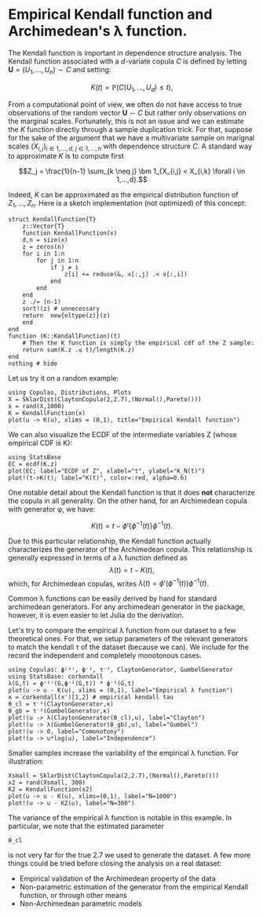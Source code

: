 # Empirical Kendall function and Archimedean's λ function.

The Kendall function is important in dependence structure analysis. The Kendall function associated with a $d$-variate copula $C$ is defined by letting $\bm U = (U_1, ..., U_n) \sim C$ and setting:

$$K(t) = \mathbb P \left( C(U_1,...,U_d) \le t \right),$$

From a computational point of view, we often do not have access to true observations of the random vector $\bm U \sim C$ but rather only observations on the marginal scales.
Fortunately, this is not an issue and we can estimate the $K$ function directly through a sample duplication trick. 
For that, suppose for the sake of the argument that we have a multivariate sample on marignal scales $\left(X_{i,j}\right)_{i \in 1,...,d,\; j \in 1,...,n}$ with dependence structure $C$. 
A standard way to approximate $K$ is to compute first

$$Z_j = \frac{1}{n-1} \sum_{k \neq j} \bm 1_{X_{i,j} < X_{i,k} \forall i \in 1,...,d}.$$


Indeed, $K$ can be approximated as the empirical distribution function of $Z_1,...,Z_n$. 
Here is a sketch implementation (not optimized) of this concept:
```@example lambda
struct KendallFunction{T}
    z::Vector{T}
    function KendallFunction(x)
    d,n = size(x)
    z = zeros(n)
    for i in 1:n
        for j in 1:n
            if j ≠ i
                z[i] += reduce(&, x[:,j] .< x[:,i])
            end
        end
    end
    z ./= (n-1)
    sort!(z) # unnecessary
    return  new{eltype(z)}(z)
    end
end
function (K::KendallFunction)(t)
    # Then the K function is simply the empirical cdf of the Z sample:
    return sum(K.z .≤ t)/length(K.z)
end
nothing # hide
```

Let us try it on a random example: 

```@example lambda
using Copulas, Distributions, Plots
X = SklarDist(ClaytonCopula(2,2.7),(Normal(),Pareto()))
x = rand(X,1000)
K = KendallFunction(x)
plot(u -> K(u), xlims = (0,1), title="Empirical Kendall function")
```

We can also visualize the ECDF of the intermediate variables Z (whose empirical CDF is K):

```@example lambda
using StatsBase
EC = ecdf(K.z)
plot(EC; label="ECDF of Z", xlabel="t", ylabel="K_N(t)")
plot!(t->K(t); label="K(t)", color=:red, alpha=0.6)
```

One notable detail about the Kendall function is that it does **not** characterize the copula in all generality. On the other hand, for an Archimedean copula with generator φ, we have:

$$K(t) = t - \phi'\{\phi^{-1}(t)\} \phi^{-1}(t).$$

Due to this particular relationship, the Kendall function actually characterizes the generator of the Archimedean copula. This relationship is generally expressed in terms of a λ function defined as $$\lambda(t) = t - K(t),$$ which, for Archimedean copulas, writes $\lambda(t) = \phi'(\phi^{-1}(t)) \phi^{-1}(t)$.

Common λ functions can be easily derived by hand for standard archimedean generators. For any archimedean generator in the package, however, it is even easier to let Julia do the derivation. 

Let's try to compare the empirical λ function from our dataset to a few theoretical ones. For that, we setup parameters of the relevant generators to match the kendall τ of the dataset (because we can). We include for the record the independent and completely monotonous cases.

```@example lambda
using Copulas: ϕ⁽¹⁾, ϕ⁻¹, τ⁻¹, ClaytonGenerator, GumbelGenerator
using StatsBase: corkendall
λ(G,t) = ϕ⁽¹⁾(G,ϕ⁻¹(G,t)) * ϕ⁻¹(G,t)
plot(u -> u - K(u), xlims = (0,1), label="Empirical λ function")
κ = corkendall(x')[1,2] # empirical kendall tau
θ_cl = τ⁻¹(ClaytonGenerator,κ)
θ_gb = τ⁻¹(GumbelGenerator,κ)
plot!(u -> λ(ClaytonGenerator(θ_cl),u), label="Clayton")
plot!(u -> λ(GumbelGenerator(θ_gb),u), label="Gumbel")
plot!(u -> 0, label="Comonotony")
plot!(u -> u*log(u), label="Independence")
```

Smaller samples increase the variability of the empirical λ function. For illustration:

```@example lambda
Xsmall = SklarDist(ClaytonCopula(2,2.7),(Normal(),Pareto()))
x2 = rand(Xsmall, 300)
K2 = KendallFunction(x2)
plot(u -> u - K(u), xlims=(0,1), label="N=1000")
plot!(u -> u - K2(u), label="N=300")
```

The variance of the empirical λ function is notable in this example. In particular, we note that the estimated parameter
```@example lambda
θ_cl
```
is not very far for the true $2.7$ we used to generate the dataset. A few more things could be tried before closing the analysis on a real dataset:

- Empirical validation of the Archimedean property of the data
- Non-parametric estimation of the generator from the empirical Kendall function, or through other means
- Non-Archimedean parametric models
